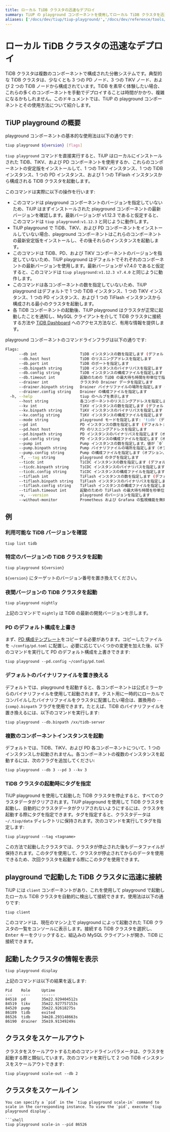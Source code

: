 ```yaml
---
title: ローカル TiDB クラスタの迅速なデプロイ
summary: TiUP の playground コンポーネントを使用してローカル TiDB クラスタを迅速にデプロイする方法を学びます。
aliases: ['/docs/dev/tiup/tiup-playground/','/docs/dev/reference/tools/tiup/playground/']
---
```


# ローカル TiDB クラスタの迅速なデプロイ

TiDB クラスタは複数のコンポーネントで構成された分散システムです。典型的な TiDB クラスタは、少なくとも 3 つの PD ノード、3 つの TiKV ノード、および 2 つの TiDB ノードから構成されています。TiDB を素早く体験したい場合、これらの多くのコンポーネントを手動でデプロイすることは時間がかかり、複雑になるかもしれません。このドキュメントでは、TiUP の playground コンポーネントとその使用方法について紹介します。

## TiUP playground の概要

playground コンポーネントの基本的な使用法は以下の通りです:

```bash
tiup playground ${version} [flags]
```

`tiup playground` コマンドを直接実行すると、TiUP はローカルにインストールされた TiDB、TiKV、および PD コンポーネントを使用するか、これらのコンポーネントの安定版をインストールして、1 つの TiKV インスタンス、1 つの TiDB インスタンス、1 つの PD インスタンス、および 1 つの TiFlash インスタンスから構成される TiDB クラスタを起動します。

このコマンドは実際に以下の操作を行います:

- このコマンドは playground コンポーネントのバージョンを指定していないため、TiUP はまずインストールされた playground コンポーネントの最新バージョンを確認します。最新バージョンが v1.12.3 であると仮定すると、このコマンドは `tiup playground:v1.12.3` と同じように動作します。
- TiUP playground で TiDB、TiKV、および PD コンポーネントをインストールしていない場合、playground コンポーネントはこれらのコンポーネントの最新安定版をインストールし、その後それらのインスタンスを起動します。
- このコマンドは TiDB、PD、および TiKV コンポーネントのバージョンを指定していないため、TiUP playground はデフォルトでそれぞれのコンポーネントの最新バージョンを使用します。最新バージョンが v7.4.0 であると仮定すると、このコマンドは `tiup playground:v1.12.3 v7.4.0` と同じように動作します。
- このコマンドは各コンポーネントの数を指定していないため、TiUP playground はデフォルトで 1 つの TiDB インスタンス、1 つの TiKV インスタンス、1 つの PD インスタンス、および 1 つの TiFlash インスタンスから構成される最小のクラスタを起動します。
- 各 TiDB コンポーネントの起動後、TiUP playground はクラスタが正常に起動したことを通知し、MySQL クライアントを介して TiDB クラスタに接続する方法や [TiDB Dashboard](/dashboard/dashboard-intro.md) へのアクセス方法など、有用な情報を提供します。

playground コンポーネントのコマンドラインフラグは以下の通りです:

```bash
Flags:
      --db int                   TiDB インスタンスの数を指定します (デフォルト: 1)
      --db.host host             TiDB のリスニングアドレスを指定します
      --db.port int              TiDB のポートを指定します
      --db.binpath string        TiDB インスタンスのバイナリパスを指定します（オプション、デバッグ用）
      --db.config string         TiDB インスタンスの構成ファイルを指定します（オプション、デバッグ用）
      --db.timeout int           起動のための TiDB の最大待ち時間を秒単位で指定します。0 は制限なしを表します。
      --drainer int              クラスタの Drainer データを指定します
      --drainer.binpath string   Drainer バイナリファイルの場所を指定します（オプション、デバッグ用）
      --drainer.config string    Drainer の構成ファイルを指定します
  -h, --help                     tiup のヘルプを表示します
      --host string              各コンポーネントのリスニングアドレスを指定します（デフォルト: `127.0.0.1`）。他のマシンからアクセスする場合は `0.0.0.0` に設定します
      --kv int                   TiKV インスタンスの数を指定します (デフォルト: 1)
      --kv.binpath string        TiKV インスタンスのバイナリパスを指定します（オプション、デバッグ用）
      --kv.config string         TiKV インスタンスの構成ファイルを指定します（オプション、デバッグ用）
      --mode string              playground モードを指定します: 'tidb'（デフォルト） および 'tikv-slim'
      --pd int                   PD インスタンスの数を指定します (デフォルト: 1)
      --pd.host host             PD のリスニングアドレスを指定します
      --pd.binpath string        PD インスタンスのバイナリパスを指定します（オプション、デバッグ用）
      --pd.config string         PD インスタンスの構成ファイルを指定します（オプション、デバッグ用）
      --pump int                 Pump インスタンスの数を指定します。値が `0` でない場合、TiDB Binlog が有効になります。
      --pump.binpath string      Pump バイナリファイルの場所を指定します（オプション、デバッグ用）
      --pump.config string       Pump の構成ファイルを指定します（オプション、デバッグ用）
      -T, --tag string           playground のタグを指定します
      --ticdc int                TiCDC インスタンスの数を指定します (デフォルト: 0)
      --ticdc.binpath string     TiCDC インスタンスのバイナリパスを指定します（オプション、デバッグ用）
      --ticdc.config string      TiCDC インスタンスの構成ファイルを指定します（オプション、デバッグ用）
      --tiflash int              TiFlash インスタンスの数を指定します (デフォルト: 1)
      --tiflash.binpath string   TiFlash インスタンスのバイナリパスを指定します（オプション、デバッグ用）
      --tiflash.config string    TiFlash インスタンスの構成ファイルを指定します（オプション、デバッグ用）
      --tiflash.timeout int      起動のための TiFlash の最大待ち時間を秒単位で指定します。0 は制限なしを表します
      -v, --version              playground のバージョンを指定します
      --without-monitor          Prometheus および Grafana の監視機能を無効にします。このフラグを追加しない場合、監視機能はデフォルトで有効になります
```

## 例

### 利用可能な TiDB バージョンを確認

```shell
tiup list tidb
```

### 特定のバージョンの TiDB クラスタを起動

```shell
tiup playground ${version}
```

`${version}` にターゲットのバージョン番号を置き換えてください。

### 夜間バージョンの TiDB クラスタを起動

```shell
tiup playground nightly
```

上記のコマンドで `nightly` は TiDB の最新の開発バージョンを示します。

### PD のデフォルト構成を上書き

まず、[PD 構成テンプレート](https://github.com/pingcap/pd/blob/master/conf/config.toml)をコピーする必要があります。コピーしたファイルを `~/config/pd.toml` に配置し、必要に応じていくつかの変更を加えた後、以下のコマンドを実行して PD のデフォルト構成を上書きできます:

```shell
tiup playground --pd.config ~/config/pd.toml
```

### デフォルトのバイナリファイルを置き換える

デフォルトでは、playground を起動すると、各コンポーネントは公式ミラーからのバイナリファイルを使用して起動されます。テスト用に一時的にローカルでコンパイルしたバイナリファイルをクラスタに配置したい場合は、置換用の `--{comp}.binpath` フラグを使用できます。たとえば、TiDB のバイナリファイルを置き換えるには、以下のコマンドを実行します:

```shell
tiup playground --db.binpath /xx/tidb-server
```

### 複数のコンポーネントインスタンスを起動

デフォルトでは、TiDB、TiKV、および PD 各コンポーネントについて、1 つのインスタンスしか起動されません。各コンポーネントの複数のインスタンスを起動するには、次のフラグを追加してください:

```shell
tiup playground --db 3 --pd 3 --kv 3
```

### TiDB クラスタの起動時にタグを指定

TiUP playground を使用して起動した TiDB クラスタを停止すると、すべてのクラスタデータがクリアされます。TiUP playground を使用して TiDB クラスタを起動し、自動的にクラスタデータがクリアされないようにするには、クラスタを起動する際にタグを指定できます。タグを指定すると、クラスタデータは `~/.tiup/data` ディレクトリに保持されます。次のコマンドを実行してタグを指定します:

```shell
tiup playground --tag <tagname>
```

この方法で起動したクラスタでは、クラスタが停止された後もデータファイルが保持されます。このタグを使用して、クラスタが停止されてからのデータを使用できるため、次回クラスタを起動する際にこのタグを使用できます。

## playground で起動した TiDB クラスタに迅速に接続

TiUP には `client` コンポーネントがあり、これを使用して playground で起動したローカル TiDB クラスタを自動的に検出して接続できます。使用法は以下の通りです:

```shell
tiup client
```

このコマンドは、現在のマシン上で playground によって起動された TiDB クラスタの一覧をコンソールに表示します。接続する TiDB クラスタを選択し、<kbd>Enter</kbd> キーをクリックすると、組込みの MySQL クライアントが開き、TiDB に接続できます。

## 起動したクラスタの情報を表示

```shell
tiup playground display
```

上記のコマンドは以下の結果を返します:

```
Pid    Role     Uptime
---    ----     ------
84518  pd       35m22.929404512s
84519  tikv     35m22.927757153s
84520  pump     35m22.92618275s
86189  tidb     exited
86526  tidb     34m28.293148663s
86190  drainer  35m19.91349249s
```

## クラスタをスケールアウト

クラスタをスケールアウトするためのコマンドラインパラメータは、クラスタを起動する際と類似しています。次のコマンドを実行して 2 つの TiDB インスタンスをスケールアウトできます:

```shell
tiup playground scale-out --db 2
```

## クラスタをスケールイン

```
You can specify a `pid` in the `tiup playground scale-in` command to scale in the corresponding instance. To view the `pid`, execute `tiup playground display`.

```shell
tiup playground scale-in --pid 86526
```